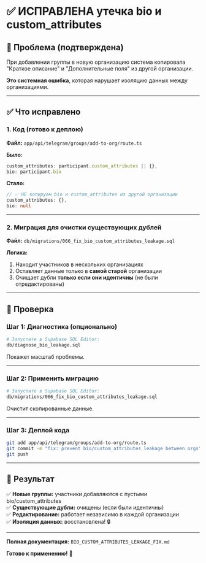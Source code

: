 # ✅ ИСПРАВЛЕНА утечка bio и custom_attributes

## 🔴 Проблема (подтверждена)
При добавлении группы в новую организацию система копировала "Краткое описание" и "Дополнительные поля" из другой организации.

**Это системная ошибка**, которая нарушает изоляцию данных между организациями.

---

## ✅ Что исправлено

### 1. Код (готово к деплою)
**Файл:** `app/api/telegram/groups/add-to-org/route.ts`

**Было:**
```typescript
custom_attributes: participant.custom_attributes || {},
bio: participant.bio
```

**Стало:**
```typescript
// ✅ НЕ копируем bio и custom_attributes из другой организации
custom_attributes: {},
bio: null
```

---

### 2. Миграция для очистки существующих дублей
**Файл:** `db/migrations/066_fix_bio_custom_attributes_leakage.sql`

**Логика:**
1. Находит участников в нескольких организациях
2. Оставляет данные только в **самой старой** организации
3. Очищает дубли **только если они идентичны** (не были отредактированы)

---

## 🧪 Проверка

### Шаг 1: Диагностика (опционально)
```bash
# Запустите в Supabase SQL Editor:
db/diagnose_bio_leakage.sql
```

Покажет масштаб проблемы.

---

### Шаг 2: Применить миграцию
```bash
# Запустите в Supabase SQL Editor:
db/migrations/066_fix_bio_custom_attributes_leakage.sql
```

Очистит скопированные данные.

---

### Шаг 3: Деплой кода
```bash
git add app/api/telegram/groups/add-to-org/route.ts
git commit -m "fix: prevent bio/custom_attributes leakage between orgs"
git push
```

---

## 🎯 Результат

✅ **Новые группы:** участники добавляются с пустыми bio/custom_attributes  
✅ **Существующие дубли:** очищены (если были идентичны)  
✅ **Редактирование:** работает независимо в каждой организации  
✅ **Изоляция данных:** восстановлена! 🔒

---

**Полная документация:** `BIO_CUSTOM_ATTRIBUTES_LEAKAGE_FIX.md`

**Готово к применению!** 🚀

